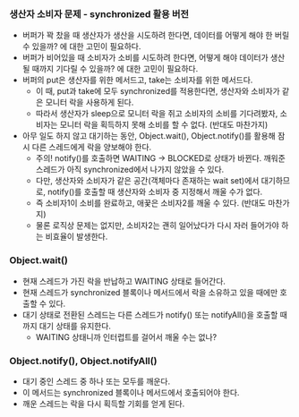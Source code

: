 ### 생산자 소비자 문제 - synchronized 활용 버전
- 버퍼가 꽉 찼을 때 생산자가 생산을 시도하려 한다면, 데이터를 어떻게 해야 한 버릴 수 있을까? 에 대한 고민이 필요하다.
- 버퍼가 비어있을 때 소비자가 소비를 시도하려 한다면, 어떻게 해야 데이터가 생산될 때까지 기다릴 수 있을까? 에 대한 고민이 필요하다.
- 버퍼의 put은 생산자를 위한 메서드고, take는 소비자를 위한 메서드다.
  - 이 때, put과 take에 모두 synchronized를 적용한다면, 생산자와 소비자가 같은 모니터 락을 사용하게 된다.
  - 따라서 생산자가 sleep으로 모니터 락을 쥐고 소비자의 소비를 기다려봤자, 소비자는 모니터 락을 획득하지 못해 소비를 할 수 없다. (반대도 마찬가지)
- 아무 일도 하지 않고 대기하는 동안, Object.wait(), Object.notify()를 활용해 잠시 다른 스레드에게 락을 양보해야 한다.
  - 주의! notify()를 호출하면 WAITING -> BLOCKED로 상태가 바뀐다. 깨워준 스레드가 아직 synchronized에서 나가지 않았을 수 있다.
  - 다만, 생산자와 소비자가 같은 공간(객체마다 존재하는 wait set)에서 대기하므로, notify()를 호출할 때 생산자와 소비자 중 지정해서 깨울 수가 없다.
  - 즉 소비자1이 소비를 완료하고, 애꿎은 소비자2를 깨울 수 있다. (반대도 마찬가지)
  - 물론 로직상 문제는 없지만, 소비자2는 괜히 일어났다가 다시 자러 들어가야 하는 비효율이 발생한다.

### Object.wait()
- 현재 스레드가 가진 락을 반납하고 WAITING 상태로 들어간다.
- 현재 스레드가 synchronized 블록이나 메서드에서 락을 소유하고 있을 때에만 호출할 수 있다.
- 대기 상태로 전환된 스레드는 다른 스레드가 notify() 또는 notifyAll()을 호출할 때까지 대기 상태를 유지한다.
  - WAITING 상태니까 인터럽트를 걸어서 깨울 수는 없나?

### Object.notify(), Object.notifyAll()
- 대기 중인 스레드 중 하나 또는 모두를 깨운다.
- 이 메서드는 synchronized 블록이나 메서드에서 호출되어야 한다.
- 깨운 스레드는 락을 다시 획득할 기회를 얻게 된다.
